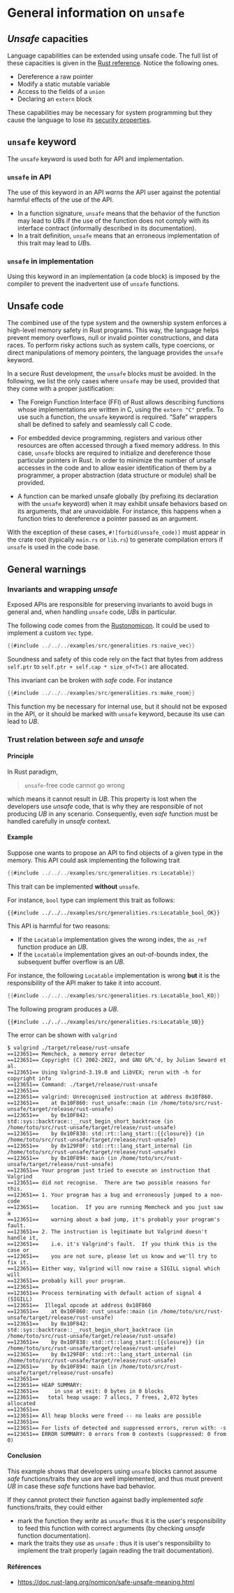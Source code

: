 # General information on `unsafe`

## *Unsafe* capacities

Language capabilities can be extended using unsafe code. The full list of these capacities is given in the [Rust reference](https://doc.rust-lang.org/reference/unsafety.html). Notice the following ones.

* Dereference a raw pointer
* Modify a static mutable variable
* Access to the fields of a `union`
* Declaring an `extern` block

These capabilities may be necessary for system programming but they cause the language to lose its [security properties](04_language.md#language-guarantees).

## `unsafe` keyword

The `unsafe` keyword is used both for API and implementation.

### `unsafe` in API

The use of this keyword in an API *warns* the API user against the potential harmful effects of the use of the API.

* In a function signature, `unsafe` means that the behavior of the function may lead to *UB*s if the use of the function does not comply with its interface contract (informally described in its documentation).
* In a trait definition, `unsafe` means that an erroneous implementation of this trait may lead to *UB*s.

### `unsafe` in implementation

Using this keyword in an implementation (a code block) is imposed by the compiler to prevent the inadvertent use of `unsafe` functions.

## Unsafe code

The combined use of the type system and the ownership system
enforces a high-level memory safety in Rust programs. This way, the language helps prevent memory overflows, null or invalid pointer constructions, and data
races.
To perform risky actions such as system calls, type coercions, or direct
manipulations of memory pointers, the language provides the `unsafe` keyword.

<div class="reco" id="LANG-UNSAFE" type="Rule" title="Don't use unsafe blocks">

In a secure Rust development, the `unsafe` blocks must be avoided. In the following,
we list the only cases where `unsafe` may be used, provided that they come
with a proper justification:

 - The Foreign Function Interface (FFI) of Rust allows describing
 functions whose implementations are written in C, using the `extern "C"`
 prefix. To use such a function, the `unsafe` keyword is required. “Safe”
 wrappers shall be defined to safely and seamlessly call C code.

 - For embedded device programming, registers and various other resources are
 often accessed through a fixed memory address. In this case, `unsafe` blocks
 are required to initialize and dereference those particular pointers in Rust.
 In order to minimize the number of unsafe accesses in the code and to allow
 easier identification of them by a programmer, a proper abstraction (data
 structure or module) shall be provided.

 - A function can be marked unsafe globally (by prefixing its declaration with
 the `unsafe` keyword) when it may exhibit unsafe behaviors based on its
 arguments, that are unavoidable. For instance, this happens when a function
 tries to dereference a pointer passed as an argument.

With the exception of these cases, `#![forbid(unsafe_code)]` must appear in
the crate root (typically `main.rs` or `lib.rs`) to generate compilation
errors if `unsafe` is used in the code base.

</div>

## General warnings 

### Invariants and wrapping *unsafe*

Exposed APIs are responsible for preserving invariants to avoid bugs in general and, when handling `unsafe` code, *UB*s in particular.

The following code comes from the [Rustonomicon](https://doc.rust-lang.org/nomicon/working-with-unsafe.html).
It could be used to implement a custom `Vec` type.

```rust
{{#include ../../../examples/src/generalities.rs:naive_vec}}
```

Soundness and safety of this code rely on the fact that bytes from address `self.ptr` to `self.ptr + self.cap * size_of<T>()` are allocated.

This invariant can be broken with *safe* code. For instance

```rust
{{#include ../../../examples/src/generalities.rs:make_room}}
```

This function my be necessary for internal use, but it should not be exposed in the API, or it should be marked with `unsafe` keyword, because its use can lead to *UB*.

### Trust relation between *safe* and *unsafe*

#### Principle

In Rust paradigm, 

> `unsafe`-free code cannot go wrong

which means it cannot result in *UB*.
This property is lost when the developers use *unsafe* code, that is why they are responsible of not producing *UB* in any scenario.
Consequently, even *safe* function must be handled carefully in *unsafe* context.

#### Example

Suppose one wants to propose an API to find objects of a given type in the memory.
This API could ask implementing the following trait

```rust
{{#include ../../../examples/src/generalities.rs:Locatable}}
```

This trait can be implemented **without** `unsafe`.

For instance, `bool` type can implement this trait as follows:

```rust,ignore align
{{#include ../../../examples/src/generalities.rs:Locatable_bool_OK}}
```

<div class="warning">

This API is harmful for two reasons:

* If the `Locatable` implementation gives the wrong index, the `as_ref` function produce an *UB*.
* If the `Locatable` implementation gives an out-of-bounds index, the subsequent buffer overflow is an *UB*.

</div>

For instance, the following `Locatable` implementation is wrong **but** it is the responsibility of the API maker to take it into account.

```rust align
{{#include ../../../examples/src/generalities.rs:Locatable_bool_KO}}
```

The following program produces a *UB*.

```rust,ignore align
{{#include ../../../examples/src/generalities.rs:Locatable_UB}}
```

The error can be shown with `valgrind`

```
$ valgrind ./target/release/rust-unsafe
==123651== Memcheck, a memory error detector
==123651== Copyright (C) 2002-2022, and GNU GPL'd, by Julian Seward et al.
==123651== Using Valgrind-3.19.0 and LibVEX; rerun with -h for copyright info
==123651== Command: ./target/release/rust-unsafe
==123651== 
==123651== valgrind: Unrecognised instruction at address 0x10f860.
==123651==    at 0x10F860: rust_unsafe::main (in /home/toto/src/rust-unsafe/target/release/rust-unsafe)
==123651==    by 0x10F842: std::sys::backtrace::__rust_begin_short_backtrace (in /home/toto/src/rust-unsafe/target/release/rust-unsafe)
==123651==    by 0x10F838: std::rt::lang_start::{{closure}} (in /home/toto/src/rust-unsafe/target/release/rust-unsafe)
==123651==    by 0x129F0F: std::rt::lang_start_internal (in /home/toto/src/rust-unsafe/target/release/rust-unsafe)
==123651==    by 0x10F894: main (in /home/toto/src/rust-unsafe/target/release/rust-unsafe)
==123651== Your program just tried to execute an instruction that Valgrind
==123651== did not recognise.  There are two possible reasons for this.
==123651== 1. Your program has a bug and erroneously jumped to a non-code
==123651==    location.  If you are running Memcheck and you just saw a
==123651==    warning about a bad jump, it's probably your program's fault.
==123651== 2. The instruction is legitimate but Valgrind doesn't handle it,
==123651==    i.e. it's Valgrind's fault.  If you think this is the case or
==123651==    you are not sure, please let us know and we'll try to fix it.
==123651== Either way, Valgrind will now raise a SIGILL signal which will
==123651== probably kill your program.
==123651== 
==123651== Process terminating with default action of signal 4 (SIGILL)
==123651==  Illegal opcode at address 0x10F860
==123651==    at 0x10F860: rust_unsafe::main (in /home/toto/src/rust-unsafe/target/release/rust-unsafe)
==123651==    by 0x10F842: std::sys::backtrace::__rust_begin_short_backtrace (in /home/toto/src/rust-unsafe/target/release/rust-unsafe)
==123651==    by 0x10F838: std::rt::lang_start::{{closure}} (in /home/toto/src/rust-unsafe/target/release/rust-unsafe)
==123651==    by 0x129F0F: std::rt::lang_start_internal (in /home/toto/src/rust-unsafe/target/release/rust-unsafe)
==123651==    by 0x10F894: main (in /home/toto/src/rust-unsafe/target/release/rust-unsafe)
==123651== 
==123651== HEAP SUMMARY:
==123651==     in use at exit: 0 bytes in 0 blocks
==123651==   total heap usage: 7 allocs, 7 frees, 2,072 bytes allocated
==123651== 
==123651== All heap blocks were freed -- no leaks are possible
==123651== 
==123651== For lists of detected and suppressed errors, rerun with: -s
==123651== ERROR SUMMARY: 0 errors from 0 contexts (suppressed: 0 from 0)
```

#### Conclusion

This example shows that developers using `unsafe` blocks 
cannot assume *safe* functions/traits they
use are well implemented, and thus must prevent *UB* 
in case these *safe* functions have bad behavior.

If they cannot protect their function against badly implemented *safe* functions/traits, they could either

* mark the function they *write* as `unsafe`: thus it is the user's responsibility to feed this function with correct arguments (by checking *unsafe* function documentation).
* mark the traits they *use* as `unsafe` : thus it is user's responsibility to implement the trait properly (again reading the trait documentation).

#### Références

* https://doc.rust-lang.org/nomicon/safe-unsafe-meaning.html